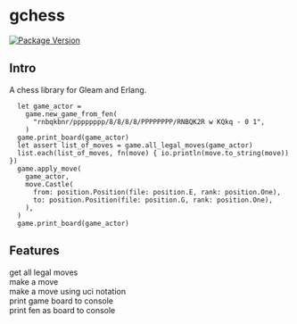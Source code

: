 # gchess
[![Package Version](https://img.shields.io/hexpm/v/gchess)](https://hex.pm/packages/gchess)

<!--[![Hex Docs](https://img.shields.io/badge/hex-docs-ffaff3)](https://hexdocs.pm/gchess/) -->
## Intro

A chess library for Gleam and Erlang.

```
  let game_actor =
    game.new_game_from_fen(
      "rnbqkbnr/pppppppp/8/8/8/8/PPPPPPPP/RNBQK2R w KQkq - 0 1",
    )
  game.print_board(game_actor)
  let assert list_of_moves = game.all_legal_moves(game_actor)
  list.each(list_of_moves, fn(move) { io.println(move.to_string(move)) })
  game.apply_move(
    game_actor,
    move.Castle(
      from: position.Position(file: position.E, rank: position.One),
      to: position.Position(file: position.G, rank: position.One),
    ),
  )
  game.print_board(game_actor)
```

## Features
get all legal moves\
make a move\
make a move using uci notation\
print game board to console\
print fen as board to console
